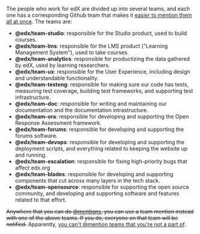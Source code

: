 The people who work for edX are divided up into several teams, and each one has a corresponding Github team that makes it [easier to mention them all at once](https://github.com/blog/1121-introducing-team-mentions). The teams are:

* **@edx/team-studio**: responsible for the Studio product, used to build courses.
* **@edx/team-lms**: responsible for the LMS product ("Learning Management System"), used to take courses.
* **@edx/team-analytics**: responsible for productizing the data gathered by edX, used by learning researchers.
* **@edx/team-ux**: responsible for the User Experience, including design and understandable functionality.
* **@edx/team-testeng**: responsible for making sure our code has tests, measuring test coverage, building test frameworks, and supporting test infrastructure.
* **@edx/team-doc**: responsible for writing and maintaining our documentation and the documentation intrastructure.
* **@edx/team-ora**: responsible for developing and supporting the Open Response Assessment framework.
* **@edx/team-forums**: responsible for developing and supporting the forums software.
* **@edx/team-devops**: responsible for developing and supporting the deployment scripts, and everything related to keeping the website up and running.
* **@edx/team-escalation**: responsible for fixing high-priority bugs that affect edx.org
* **@edx/team-blades**: responsible for developing and supporting components that cut across many layers in the tech stack.
* **@edx/team-opensource**: responsible for supporting the open source community, and developing and supporting software and features related to that effort.

~~Anywhere that you can do [@mentions](https://github.com/blog/821), you can use a team mention instead with one of the above teams. If you do, everyone on that team will be notified.~~ Apparently, [you can't @mention teams that you're not a part of](https://github.com/holman/feedback/issues/469).